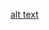 [alt text](https://raw.githubusercontent.com/AlexandruGit/fusion-works-internship/master/tasks3preview.png)
